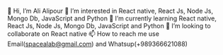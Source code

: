 👋 Hi, I’m Ali Alipour 
👀 I’m interested in React native, React Js, Node Js, Mongo Db, JavaScript and Python 
🌱 I’m currently learning React native, React Js, Node Js, Mongo Db, JavaScript and Python 
💞️ I’m looking to collaborate on React native 
📫 How to reach me use Email(spacealab@gmail.com) and Whatsup(+989366621088)
